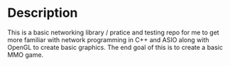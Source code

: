 # Description
This is a basic networking library / pratice and testing repo for me to get more familiar with network programming in C++ and ASIO 
along with OpenGL to create basic graphics. The end goal of this is to create a basic MMO game.
